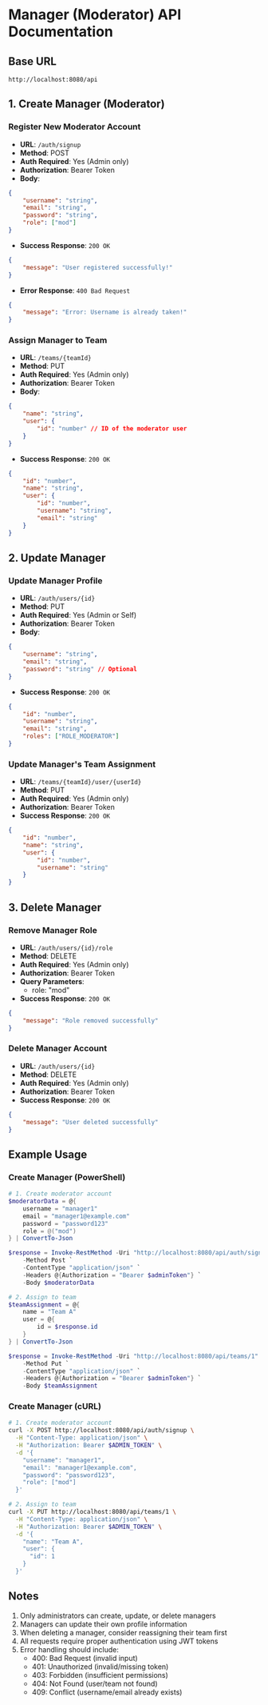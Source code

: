 # Manager (Moderator) API Documentation

## Base URL
```
http://localhost:8080/api
```

## 1. Create Manager (Moderator)

### Register New Moderator Account
- **URL**: `/auth/signup`
- **Method**: POST
- **Auth Required**: Yes (Admin only)
- **Authorization**: Bearer Token
- **Body**:
```json
{
    "username": "string",
    "email": "string",
    "password": "string",
    "role": ["mod"]
}
```
- **Success Response**: `200 OK`
```json
{
    "message": "User registered successfully!"
}
```
- **Error Response**: `400 Bad Request`
```json
{
    "message": "Error: Username is already taken!"
}
```

### Assign Manager to Team
- **URL**: `/teams/{teamId}`
- **Method**: PUT
- **Auth Required**: Yes (Admin only)
- **Authorization**: Bearer Token
- **Body**:
```json
{
    "name": "string",
    "user": {
        "id": "number" // ID of the moderator user
    }
}
```
- **Success Response**: `200 OK`
```json
{
    "id": "number",
    "name": "string",
    "user": {
        "id": "number",
        "username": "string",
        "email": "string"
    }
}
```

## 2. Update Manager

### Update Manager Profile
- **URL**: `/auth/users/{id}`
- **Method**: PUT
- **Auth Required**: Yes (Admin or Self)
- **Authorization**: Bearer Token
- **Body**:
```json
{
    "username": "string",
    "email": "string",
    "password": "string" // Optional
}
```
- **Success Response**: `200 OK`
```json
{
    "id": "number",
    "username": "string",
    "email": "string",
    "roles": ["ROLE_MODERATOR"]
}
```

### Update Manager's Team Assignment
- **URL**: `/teams/{teamId}/user/{userId}`
- **Method**: PUT
- **Auth Required**: Yes (Admin only)
- **Authorization**: Bearer Token
- **Success Response**: `200 OK`
```json
{
    "id": "number",
    "name": "string",
    "user": {
        "id": "number",
        "username": "string"
    }
}
```

## 3. Delete Manager

### Remove Manager Role
- **URL**: `/auth/users/{id}/role`
- **Method**: DELETE
- **Auth Required**: Yes (Admin only)
- **Authorization**: Bearer Token
- **Query Parameters**:
  - role: "mod"
- **Success Response**: `200 OK`
```json
{
    "message": "Role removed successfully"
}
```

### Delete Manager Account
- **URL**: `/auth/users/{id}`
- **Method**: DELETE
- **Auth Required**: Yes (Admin only)
- **Authorization**: Bearer Token
- **Success Response**: `200 OK`
```json
{
    "message": "User deleted successfully"
}
```

## Example Usage

### Create Manager (PowerShell)
```powershell
# 1. Create moderator account
$moderatorData = @{
    username = "manager1"
    email = "manager1@example.com"
    password = "password123"
    role = @("mod")
} | ConvertTo-Json

$response = Invoke-RestMethod -Uri "http://localhost:8080/api/auth/signup" `
    -Method Post `
    -ContentType "application/json" `
    -Headers @{Authorization = "Bearer $adminToken"} `
    -Body $moderatorData

# 2. Assign to team
$teamAssignment = @{
    name = "Team A"
    user = @{
        id = $response.id
    }
} | ConvertTo-Json

$response = Invoke-RestMethod -Uri "http://localhost:8080/api/teams/1" `
    -Method Put `
    -ContentType "application/json" `
    -Headers @{Authorization = "Bearer $adminToken"} `
    -Body $teamAssignment
```

### Create Manager (cURL)
```bash
# 1. Create moderator account
curl -X POST http://localhost:8080/api/auth/signup \
  -H "Content-Type: application/json" \
  -H "Authorization: Bearer $ADMIN_TOKEN" \
  -d '{
    "username": "manager1",
    "email": "manager1@example.com",
    "password": "password123",
    "role": ["mod"]
  }'

# 2. Assign to team
curl -X PUT http://localhost:8080/api/teams/1 \
  -H "Content-Type: application/json" \
  -H "Authorization: Bearer $ADMIN_TOKEN" \
  -d '{
    "name": "Team A",
    "user": {
      "id": 1
    }
  }'
```

## Notes

1. Only administrators can create, update, or delete managers
2. Managers can update their own profile information
3. When deleting a manager, consider reassigning their team first
4. All requests require proper authentication using JWT tokens
5. Error handling should include:
   - 400: Bad Request (invalid input)
   - 401: Unauthorized (invalid/missing token)
   - 403: Forbidden (insufficient permissions)
   - 404: Not Found (user/team not found)
   - 409: Conflict (username/email already exists)